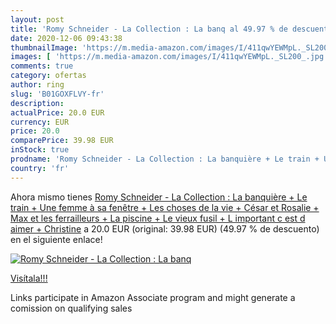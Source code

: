 ```yaml
---
layout: post
title: 'Romy Schneider - La Collection : La banq al 49.97 % de descuento'
date: 2020-12-06 09:43:38
thumbnailImage: 'https://m.media-amazon.com/images/I/411qwYEWMpL._SL200_.jpg'
images: [ 'https://m.media-amazon.com/images/I/411qwYEWMpL._SL200_.jpg' ]
comments: true
category: ofertas
author: ring
slug: 'B01GOXFLVY-fr'
description:
actualPrice: 20.0 EUR
currency: EUR
price: 20.0
comparePrice: 39.98 EUR
inStock: true
prodname: 'Romy Schneider - La Collection : La banquière + Le train + Une femme à sa fenêtre + Les choses de la vie + César et Rosalie + Max et les ferrailleurs + La piscine + Le vieux fusil + L important c est d aimer + Christine'
country: 'fr'
---
```


Ahora mismo tienes [Romy Schneider - La Collection : La banquière + Le train + Une femme à sa fenêtre + Les choses de la vie + César et Rosalie + Max et les ferrailleurs + La piscine + Le vieux fusil + L important c est d aimer + Christine](https://www.amazon.fr/dp/B01GOXFLVY/?tag=tolees0d-21) a 20.0 EUR (original: 39.98 EUR) (49.97 %  de descuento) en el siguiente enlace!

[![Romy Schneider - La Collection : La banq](https://m.media-amazon.com/images/I/411qwYEWMpL._SL200_.jpg)](https://www.amazon.fr/dp/B01GOXFLVY/?tag=tolees0d-21)

[Visítala!!!](https://www.amazon.fr/dp/B01GOXFLVY/?tag=tolees0d-21)

Links participate in Amazon Associate program and might generate a comission on qualifying sales
